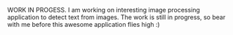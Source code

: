 WORK IN PROGESS. I am working on interesting image processing application to detect text from images.
The work is still in progress, so bear with me before this awesome application flies high :)